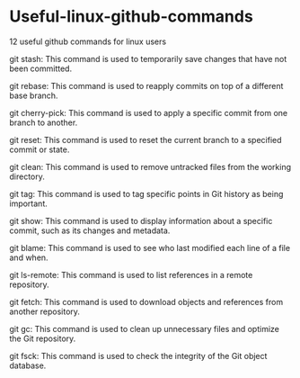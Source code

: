 # Useful-linux-github-commands
12 useful github commands for linux users

git stash: This command is used to temporarily save changes that have not been committed.

git rebase: This command is used to reapply commits on top of a different base branch.

git cherry-pick: This command is used to apply a specific commit from one branch to another.

git reset: This command is used to reset the current branch to a specified commit or state.

git clean: This command is used to remove untracked files from the working directory.

git tag: This command is used to tag specific points in Git history as being important.

git show: This command is used to display information about a specific commit, such as its changes and metadata.

git blame: This command is used to see who last modified each line of a file and when.

git ls-remote: This command is used to list references in a remote repository.

git fetch: This command is used to download objects and references from another repository.

git gc: This command is used to clean up unnecessary files and optimize the Git repository.

git fsck: This command is used to check the integrity of the Git object database.
